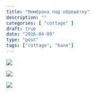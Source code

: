 ```yaml
---
title: "Мембрана под обрешётку"
description: ""
categories: [ "cottage" ]
draft: true
date: "2016-04-09"
type: "post"
tags: ["cottage", "баня"]
---
```


<a href='https://photos.google.com/share/AF1QipN0glBpqdP2AlB5RLb9XBMkzplMc2uZuklbWUnAOCVOFdXNHCDZHDHbLuf-l3yCwQ?key=TThzUldtblFYcHZoeTg4MXBtUWRrWUt0RGNwNl9B&source=ctrlq.org'><img src='https://lh3.googleusercontent.com/BQfqwEuqw1dFAUAVXomaKYlCL7LHoKVO3r-j01Nf291BwuFDwZXOKmPzrqz3Rld6U_l6Pzdzp3F_sT8y5kPt6KeN32QogaGlyEvoEi4edwALCNpN-BH9_xJwbVO4MqljIN7j3gccf0I' /></a>

<a href='https://photos.google.com/share/AF1QipOk1J7X9B42bat7UXYyKyvypBeDEMAIiWuFFmMz5n-OONqTKkCOgU2slYofpQ2C2Q?key=QzlzWEpSbGJfQ1BKY2w3MC1pLUdOSmVUT1kyVHpn&source=ctrlq.org'><img src='https://lh3.googleusercontent.com/ZVeMVNRHfxMAlHIzQzM1yhr5panlk5i1VRI-deD3cwrtBgyyuhtJYE6FaHSEDZ8i7ZYutceOZsHL0p_OKjcpmTH-tgBq6tKMVFzlzDiPv4lH40b8qHMkuJI63MYQFofaI0GirkLd8XE' /></a>

<a href='https://photos.google.com/share/AF1QipMF4mowx5EUSLRWcvSJ5LlXFnZ8ZLb8RwC9OJEkU3gC2pwK9IDwxByRPkEzzt4N_g?key=QXZnUFlBSkxiSzJRcW11Z0J0LWdHcnR4SlJ1R2ZB&source=ctrlq.org'><img src='https://lh3.googleusercontent.com/kGdMP5GRIIMOu-gqVdFHnfXG93eFaWD0F-a3G9myAIgASj7_vXvC_Uq_KtAzTU79QjqFqn4hlKWDYCq7bKWEuRofBEnjvOoh2QTNnRZt5hwm-47ETxWsrLcXiJqcB3qvJXvfRa_9OU0' /></a>

